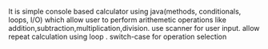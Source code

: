 It is simple console based calculator using java(methods, conditionals, loops, I/O) which allow user to perform arithemetic operations like addition,subtraction,multiplication,division.
use scanner for user input.
allow repeat calculation using loop .
switch-case for operation selection
